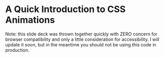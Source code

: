 # A Quick Introduction to CSS Animations

Note: this slide deck was thrown together quickly with ZERO concern for browser compatibility and only a little consideration for accessibility. I will update it soon, but in the meantime you should not be using this code in production. 
